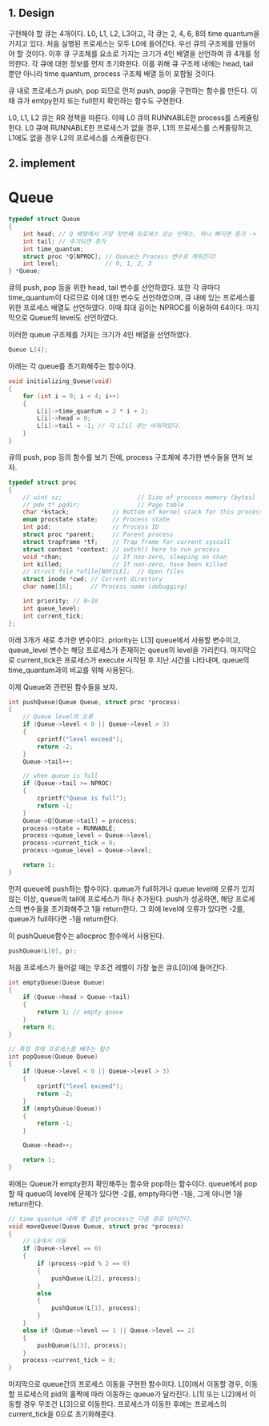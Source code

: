 ## 1. Design

구현해야 할 큐는 4개이다. L0, L1, L2, L3이고, 각 큐는 2, 4, 6, 8의 time quantum을 가지고 있다. 
처음 실행된 프로세스는 모두 L0에 들어간다. 
우선 큐의 구조체를 만들어야 할 것이다. 이후 큐 구조체를 요소로 가지는 크기가 4인 배열을 선언하여 큐 4개를 정의한다. 
각 큐에 대한 정보를 먼저 초기화한다. 이를 위해 큐 구조체 내에는 head, tail 뿐만 아니라 time quantum, process 구조체 배열 등이 포함될 것이다. 

큐 내로 프로세스가 push, pop 되므로 먼저 push, pop을 구현하는 함수를 만든다. 이때 큐가 emtpy한지 또는 full한지 확인하는 함수도 구현한다. 

L0, L1, L2 큐는 RR 정책을 따른다. 이때 L0 큐의 RUNNABLE한 process를 스케쥴링한다. L0 큐에 RUNNABLE한 프로세스가 없을 경우, L1의 프로세스를 스케줄링하고, L1에도 없을 경우 L2의 프로세스를 스케쥴링한다. 



## 2. implement
# Queue 
```c
typedef struct Queue
{
    int head; // Q 배열에서 가장 첫번째 프로세스 있는 인덱스, 하나 빠지면 증가 -> 머리부터 하나씩 빠지는 거임
    int tail; // 추가되면 증가
    int time_quantum;
    struct proc *Q[NPROC]; // Queue는 Process 변수로 채워진다!
    int level;             // 0, 1, 2, 3
} *Queue;
```
큐의 push, pop 등을 위한 head, tail 변수를 선언하였다. 또한 각 큐마다 time_quantum이 다르므로 이에 대한 변수도 선언하였으며, 큐 내에 있는 프로세스를 위한 프로세스 배열도 선언하였다. 이때 최대 길이는 NPROC를 이용하여 64이다. 마지막으로 Queue의 level도 선언하였다. 

이러한 queue 구조체를 가지는 크기가 4인 배열을 선언하였다. 
```c
Queue L[4];
```
아래는 각 queue를 초기화해주는 함수이다. 
```c
void initializing_Queue(void)
{
    for (int i = 0; i < 4; i++)
    {
        L[i]->time_quantum = 2 * i + 2;
        L[i]->head = 0;
        L[i]->tail = -1; // 각 L[i] 큐는 비워져있다.
    }
}
```
큐의 push, pop 등의 함수를 보기 전에, process 구조체에 추가한 변수들을 먼저 보자.
```c
typedef struct proc
{
    // uint sz;                     // Size of process memory (bytes)
    // pde_t* pgdir;                // Page table
    char *kstack;            // Bottom of kernel stack for this process
    enum procstate state;    // Process state
    int pid;                 // Process ID
    struct proc *parent;     // Parent process
    struct trapframe *tf;    // Trap frame for current syscall
    struct context *context; // swtch() here to run process
    void *chan;              // If non-zero, sleeping on chan
    int killed;              // If non-zero, have been killed
    // struct file *ofile[NOFILE];  // Open files
    struct inode *cwd; // Current directory
    char name[16];     // Process name (debugging)

    int priority; // 0~10
    int queue_level;
    int current_tick;
};
```
아래 3개가 새로 추가한 변수이다. priority는 L[3] queue에서 사용할 변수이고, queue_level 변수는 해당 프로세스가 존재하는 queue의 level을 가리킨다. 마지막으로 current_tick은 프로세스가 execute 시작된 후 지난 시간을 나타내며, queue의 time_quantum과의 비교를 위해 사용된다. 

이제 Queue와 관련된 함수들을 보자.

```c
int pushQueue(Queue Queue, struct proc *process)
{
    // Queue level의 오류
    if (Queue->level < 0 || Queue->level > 3)
    {
        cprintf("level exceed");
        return -2;
    }
    Queue->tail++;

    // when queue is full
    if (Queue->tail >= NPROC)
    {
        cprintf("Queue is full");
        return -1;
    }
    Queue->Q[Queue->tail] = process;
    process->state = RUNNABLE;
    process->queue_level = Queue->level;
    process->current_tick = 0;
    process->queue_level = Queue->level;

    return 1;
}
```
먼저 queue에 push하는 함수이다. queue가 full하거나 queue level에 오류가 있지 않는 이상, queue의 tail에 프로세스가 하나 추가된다. push가 성공하면, 해당 프로세스의 변수들을 초기화해주고 1을 return한다. 그 외에 level에 오류가 있다면 -2를, queue가 full하다면 -1을 return한다. 

이 pushQueue함수는 allocproc 함수에서 사용된다. 
```c
pushQueue(L[0], p);
```
처음 프로세스가 들어갈 때는 무조건 레벨이 가장 높은 큐(L[0])에 들어간다.


```c
int emptyQueue(Queue Queue)
{
    if (Queue->head > Queue->tail)
    {
        return 1; // empty queue
    }
    return 0;
}

// 특정 큐에 프로세스를 빼주는 함수
int popQueue(Queue Queue)
{
    if (Queue->level < 0 || Queue->level > 3)
    {
        cprintf("level exceed");
        return -2;
    }
    if (emptyQueue(Queue))
    {
        return -1;
    }

    Queue->head++;

    return 1;
}
```
위에는 Queue가 empty한지 확인해주는 함수와 pop하는 함수이다. queue에서 pop할 때 queue의 level에 문제가 있다면 -2를, empty하다면 -1을, 그게 아니면 1을 return한다. 


```c
// time quantum 내에 못 끝낸 process는 다음 큐로 넘어간다.
void moveQueue(Queue Queue, struct proc *process)
{
    // L0에서 이동
    if (Queue->level == 0)
    {
        if (process->pid % 2 == 0)
        {
            pushQueue(L[2], process);
        }
        else
        {
            pushQueue(L[1], process);
        }
    }
    else if (Queue->level == 1 || Queue->level == 2)
    {
        pushQueue(L[3], process);
    }
    process->current_tick = 0;
}
```
마지막으로 queue간의 프로세스 이동을 구현한 함수이다. L[0]에서 이동할 경우, 이동할 프로세스의 pid의 홀짝에 따라 이동하는 queue가 달라진다. L[1] 또는 L[2]에서 이동할 경우 무조건 L[3]으로 이동한다. 프로세스가 이동한 후에는 프로세스의 current_tick을 0으로 초기화해준다.

  
